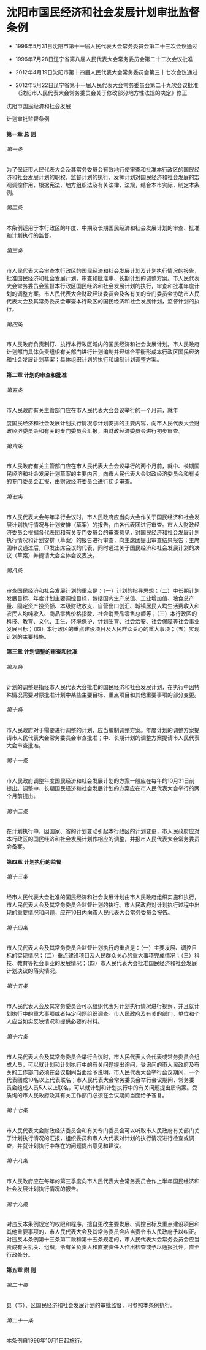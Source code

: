 # 沈阳市国民经济和社会发展计划审批监督条例

- 1996年5月31日沈阳市第十一届人民代表大会常务委员会第二十三次会议通过

- 1996年7月28日辽宁省第八届人民代表大会常务委员会第二十二次会议批准

- 2012年4月19日沈阳市第十四届人民代表大会常务委员会第三十七次会议通过

- 2012年5月22日辽宁省第十一届人民代表大会常务委员会第二十九次会议批准《沈阳市人民代表大会常务委员会关于修改部分地方性法规的决定》修正

<!-- INFO END -->

沈阳市国民经济和社会发展

计划审批监督条例

#### 第一章 总 则

###### 第一条

为了保证市人民代表大会及其常务委员会有效地行使审查和批准本行政区的国民经济和社会发展计划的职权，监督计划的执行，发挥计划对国民经济和社会发展的宏观调控作用，根据宪法、地方组织法及有关法律、法规，结合本市实际，制定本条例。

###### 第二条

本条例适用于本行政区的年度、中期及长期国民经济和社会发展计划的审查、批准和计划执行的监督。

###### 第三条

市人民代表大会审查本行政区的国民经济和社会发展计划及计划执行情况的报告，批准国民经济和社会发展计划，审查和批准中、长期计划的调整方案。市人民代表大会常务委员会监督本行政区国民经济和社会发展计划的执行，审查和批准年度计划的调整方案。市人民代表大会财政经济委员会及各有关的专门委员会协助市人民代表大会及其常务委员会审查本行政区的国民经济和社会发展计划，监督计划的执行。

###### 第四条

市人民政府负责制订、执行本行政区域内的国民经济和社会发展计划。市人民政府计划部门具体负责组织有关部门进行计划编制并经综合平衡形成本行政区国民经济和社会发展计划草案；具体组织计划的执行和编制计划调整方案。

#### 第二章 计划的审查和批准

###### 第五条

市人民政府有关主管部门应在市人民代表大会会议举行的一个月前，就年

度国民经济和社会发展计划执行情况与计划安排的主要内容，向市人民代表大会财政经济委员会和有关的专门委员会汇报，由财政经济委员会进行初步审查。

###### 第六条

市人民政府有关主管部门应在市人民代表大会会议举行的两个月前，就中、长期国民经济和社会发展计划草案的主要内容，向市人民代表大会财政经济委员会和有关的专门委员会汇报，由财政经济委员会进行初步审查。

###### 第七条

市人民代表大会每年举行会议时，市人民政府应当向大会作关于国民经济和社会发展计划执行情况与计划安排（草案）的报告，由各代表团进行审查。市人大财政经济委员会根据各代表团和有关专门委员会的审查意见，对国民经济和社会发展计划执行情况和计划安排（草案）的报告进行审查，向主席团提出审查结果报告；主席团审议通过后，印发出席会议的代表，同时通过关于国民经济和社会发展计划的决议（草案）并提请大会全体会议表决。

###### 第八条

审查国民经济和社会发展计划的重点是：（一）计划的指导思想；（二）中长期计划发展目标、年度计划主要调控目标，包括国内生产总值、工业增加值、粮食总产量、固定资产投资额、本级财政收支、自营出口创汇、城镇居民人均生活费收入和农民人均纯收入、商品零售价格指数、社会消费品零售总额等；（三）本行政区的科技、教育、文化、卫生、环境保护、计划生育、社会治安、社会保障等社会事业发展目标；（四）本行政区的重点建设项目及人民群众关心的重大事项；（五）实现计划的主要措施。

#### 第三章 计划调整的审查和批准

###### 第九条

计划的调整是指经市人民代表大会批准的国民经济和社会发展计划，在执行中因特殊情况需要对原批准计划中某些主要目标、重点项目和其他重要事项的部分变更。

###### 第十条

市人民政府对于需要进行调整的计划，应当编制调整方案。年度计划的调整方案提请市人民代表大会常务委员会审查批准；中、长期计划的调整方案提请市人民代表大会审查批准。

###### 第十一条

市人民政府调整年度国民经济和社会发展计划的方案一般应在每年的10月31日前提出。调整中、长期国民经济和社会发展计划的方案应在市人民代表大会举行的两个月前提出。

###### 第十二条

在计划执行中，因国家、省的计划变动引起本行政区的计划变更，市人民政府应对本行政区的国民经济和社会发展计划作相应的调整，并报市人民代表大会常务委员会备案。

#### 第四章 计划执行的监督

###### 第十三条

经市人民代表大会批准的国民经济和社会发展计划由市人民政府组织实施和执行，市人民代表大会及其常务委员会监督计划的执行。市人民政府对计划执行过程中出现的重要情况和问题，应在10日内向市人民代表大会常务委员会报告。

###### 第十四条

市人民代表大会及其常务委员会监督计划执行的重点是：（一）主要发展、调控目标的实现情况；（二）重点建设项目及人民群众关心的重大事项完成情况；（三）科技、教育等社会事业的发展情况；（四）市人民代表大会批准国民经济和社会发展计划决议的落实情况。

###### 第十五条

市人民代表大会及其常务委员会可以组织代表对计划执行情况进行视察，并且就计划执行中的重大事项或者特定问题组织调查。市人民政府及有关的部门、单位和个人应当如实反映情况和提供必要的材料。

###### 第十六条

市人民代表大会及其常务委员会举行会议时，市人民代表大会代表或常务委员会组成人员，可以就计划和计划执行中的有关问题提出询问，受询问的市人民政府及有关的工作部门必须在会议期间当面给予说明。市人民代表大会举行会议期间，一个代表团或10名以上代表联名；市人民代表大会常务委员会举行会议期间，常务委员会组成人员5人以上联名，可以就计划和计划执行中的有关问题提出质询案。受质询的市人民政府及其有关工作部门必须在会议期间当面给予答复。

###### 第十七条

市人民代表大会财政经济委员会和有关专门委员会可以听取市人民政府有关部门关于计划执行情况的汇报，组织委员和市人大代表对计划的执行情况进行检查或调查，并就计划执行中存在的问题提出意见和建议。

###### 第十八条

市人民政府应在每年的第三季度向市人民代表大会常务委员会作上半年国民经济和社会发展计划执行情况的报告。

###### 第十九条

对违反本条例规定的权限和程序，擅自更改主要发展、调控目标及重点建设项目和其他重要事项的，市人民代表大会及其常务委员会应当责令市人民政府予以纠正。对违反本条例第十三条第二款和第十五条规定的，市人民代表大会常务委员会应当责成有关机关、组织，令有关负责人和直接责任人作出检查或予以通报批评，直至行政处分。

#### 第五章 附 则

###### 第二十条

县（市）、区国民经济和社会发展计划的审批监督，可参照本条例执行。

###### 第二十一条

本条例自1996年10月1日起施行。
